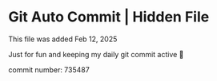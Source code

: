 # Git Auto Commit | Hidden File

This file was added Feb 12, 2025

Just for fun and keeping my daily git commit active 🤪

commit number: 735487
